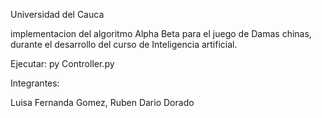 Universidad del Cauca

implementacion del algoritmo Alpha Beta para el juego de Damas chinas, durante el desarrollo del curso de Inteligencia artificial.

Ejecutar:
py Controller.py

Integrantes:

Luisa Fernanda Gomez,
Ruben Dario Dorado
